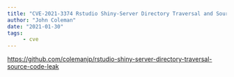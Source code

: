 ```yaml
---
title: "CVE-2021-3374 Rstudio Shiny-Server Directory Traversal and Source Code Leak"
author: "John Coleman"
date: "2021-01-30"
tags: 
     - cve
---
```

<https://github.com/colemanjp/rstudio-shiny-server-directory-traversal-source-code-leak>
